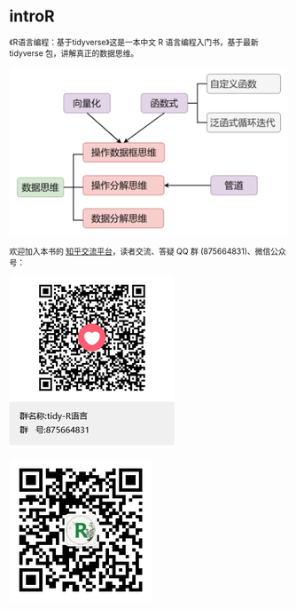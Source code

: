 # introR

《R语言编程：基于tidyverse》这是一本中文 R 语言编程入门书，基于最新 tidyverse 包，讲解真正的数据思维。

<img src="images\tidy-R-data-thinking.png" alt="tidy-R-data-thinking" style="zoom:80%;" />

欢迎加入本书的 [知乎交流平台](https://zhuanlan.zhihu.com/p/198185888)，读者交流、答疑 QQ 群 (875664831)、微信公众号：

![R-tidy QQ群](images/tidy-R-QQ.png)

![R语言与数学建模-公众号](\images\tidy-R-wechat.png)